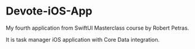 # Devote-iOS-App

My fourth application from SwiftUI Masterclass course by Robert Petras.

It is task manager iOS application with Core Data integration.
